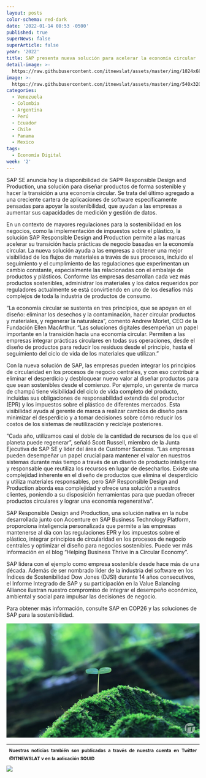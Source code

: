 ```yaml
---
layout: posts
color-schema: red-dark
date: '2022-01-14 08:53 -0500'
published: true
superNews: false
superArticle: false
year: '2022'
title: SAP presenta nueva solución para acelerar la economía circular
detail-image: >-
  https://raw.githubusercontent.com/itnewslat/assets/master/img/1024x680/naturaleza-g.jpg
image: >-
  https://raw.githubusercontent.com/itnewslat/assets/master/img/540x320/naturaleza-p.jpg
categories:
  - Venezuela
  - Colombia
  - Argentina
  - Perú
  - Ecuador
  - Chile
  - Panama
  - Mexico
tags:
  - Economía Digital
week: '2'
---
```

SAP SE anuncia hoy la disponibilidad de SAP® Responsible Design and Production, una solución para diseñar productos de forma sostenible y hacer la transición a una economía circular. Se trata del último agregado a una creciente cartera de aplicaciones de software específicamente pensadas para apoyar la sostenibilidad, que ayudan a las empresas a aumentar sus capacidades de medición y gestión de datos.

En un contexto de mayores regulaciones para la sostenibilidad en los negocios, como la implementación de impuestos sobre el plástico, la solución SAP Responsible Design and Production permite a las marcas acelerar su transición hacia prácticas de negocio basadas en la economía circular. La nueva solución ayuda a las empresas a obtener una mejor visibilidad de los flujos de materiales a través de sus procesos, incluido el seguimiento y el cumplimiento de las regulaciones que experimentan un cambio constante, especialmente las relacionadas con el embalaje de productos y plásticos. Conforme las empresas desarrollan cada vez más productos sostenibles, administrar los materiales y los datos requeridos por reguladores actualmente se está convirtiendo en uno de los desafíos más complejos de toda la industria de productos de consumo. 

“La economía circular se sustenta en tres principios, que se apoyan en el diseño: eliminar los desechos y la contaminación, hacer circular productos y materiales, y regenerar la naturaleza”, comentó Andrew Morlet, CEO de la Fundación Ellen MacArthur. “Las soluciones digitales desempeñan un papel importante en la transición hacia una economía circular. Permiten a las empresas integrar prácticas circulares en todas sus operaciones, desde el diseño de productos para reducir los residuos desde el principio, hasta el seguimiento del ciclo de vida de los materiales que utilizan.”

Con la nueva solución de SAP, las empresas pueden integrar los principios de circularidad en los procesos de negocio centrales, y con eso contribuir a eliminar el desperdicio y desbloquear nuevo valor al diseñar productos para que sean sostenibles desde el comienzo. Por ejemplo, un gerente de marca de champú tiene visibilidad del ciclo de vida completo del producto, incluidas sus obligaciones de responsabilidad extendida del productor (EPR) y los impuestos sobre el plástico de diferentes mercados. Esta visibilidad ayuda al gerente de marca a realizar cambios de diseño para minimizar el desperdicio y a tomar decisiones sobre cómo reducir los costos de los sistemas de reutilización y reciclaje posteriores. 

“Cada año, utilizamos casi el doble de la cantidad de recursos de los que el planeta puede regenerar”, señaló Scott Russell, miembro de la Junta Ejecutiva de SAP SE y líder del área de Customer Success. “Las empresas pueden desempeñar un papel crucial para mantener el valor en nuestros sistemas durante más tiempo a través de un diseño de producto inteligente y responsable que reutiliza los recursos en lugar de desecharlos. Existe una complejidad inherente en el diseño de productos que elimina el desperdicio y utiliza materiales responsables, pero SAP Responsible Design and Production aborda esa complejidad y ofrece una solución a nuestros clientes, poniendo a su disposición herramientas para que puedan ofrecer productos circulares y lograr una economía regenerativa”. 

SAP Responsible Design and  Production, una solución nativa en la nube desarrollada junto con  Accenture  en SAP Business Technology Platform, proporciona inteligencia personalizada que permite a las empresas mantenerse al día con las regulaciones EPR y los impuestos sobre el plástico, integrar principios de circularidad en los procesos de negocio centrales y optimizar el diseño para negocios sostenibles. Puede ver más información en el blog “Helping Business Thrive in a Circular Economy”.

SAP lidera con el ejemplo como empresa sostenible desde hace más de una década. Además de ser nombrado líder de la industria del software en los Índices de Sostenibilidad Dow Jones (DJSI) durante 14 años consecutivos, el Informe Integrado de SAP y su participación en la Value Balancing Alliance ilustran nuestro compromiso de integrar el desempeño económico, ambiental y social para impulsar las decisiones de negocio. 

Para obtener más información, consulte SAP en COP26 y las soluciones de SAP para la sostenibilidad. 

![](https://raw.githubusercontent.com/itnewslat/assets/master/img/540x320/naturaleza-p.jpg)

<table style="height: 42px;" width="569">
<tbody>
<tr>
<td style="text-align: justify;"><sub><strong>Nuestras noticias también son publicadas a través de nuestra cuenta en Twitter <a href="https://twitter.com/itnewslat?lang=es">@ITNEWSLAT</a> y en la aplicación <a href="https://squidapp.co/en/">SQUID</a></strong></sub></td>
</tr>
</tbody>
</table>

<img src="https://tracker.metricool.com/c3po.jpg?hash=56f88a41e39ab42c063cc51676587a04"/>